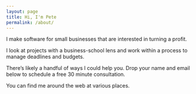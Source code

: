 ```yaml
---
layout: page
title: Hi, I'm Pete
permalink: /about/
---
```


I make software for small businesses that are interested in turning a profit.

I look at projects with a business-school lens and work within a process to manage deadlines and budgets.

There’s likely a handful of ways I could help you. Drop your name and email below to schedule a free 30 minute consultation.

You can find me around the web at various places.

